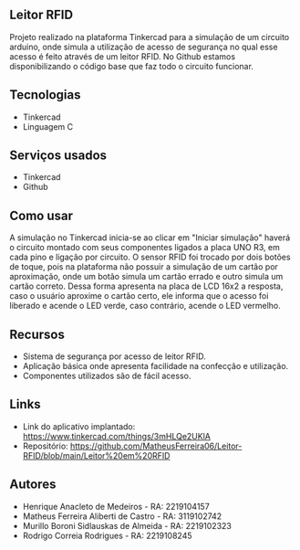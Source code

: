 ## Leitor RFID
 
Projeto realizado na plataforma Tinkercad para a simulação de um circuito arduino, onde simula a utilização de acesso de segurança no qual esse acesso é feito através de um leitor RFID.
No Github estamos disponibilizando o código base que faz todo o circuito funcionar.
 
## Tecnologias
 
* Tinkercad
* Linguagem C
 
## Serviços usados

* Tinkercad
* Github
 
## Como usar
 
A simulação no Tinkercad inicia-se ao clicar em "Iniciar simulação" haverá o circuito montado com seus componentes ligados a placa UNO R3, em cada pino e ligação por circuito.
O sensor RFID foi trocado por dois botões de toque, pois na plataforma não possuir a simulação de um cartão por aproximação, onde um botão simula um cartão errado e outro simula um cartão correto.
Dessa forma apresenta na placa de LCD 16x2 a resposta, caso o usuário aproxime o cartão certo, ele informa que o acesso foi liberado e acende o LED verde, caso contrário, acende o LED vermelho.

 
## Recursos
 
- Sistema de segurança por acesso de leitor RFID.
- Aplicação básica onde apresenta facilidade na confecção e utilização.
- Componentes utilizados são de fácil acesso.
 
 
## Links
 
  - Link do aplicativo implantado: https://www.tinkercad.com/things/3mHLQe2UKlA
  - Repositório: https://github.com/MatheusFerreira06/Leitor-RFID/blob/main/Leitor%20em%20RFID
 
## Autores
 
* Henrique Anacleto de Medeiros - RA: 2219104157
* Matheus Ferreira Aliberti de Castro - RA: 3119102742
* Murillo Boroni Sidlauskas de Almeida - RA: 2219102323
* Rodrigo Correia Rodrigues - RA: 2219108245
